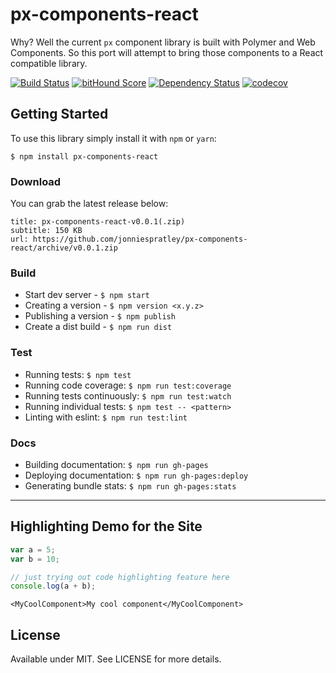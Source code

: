 # px-components-react
Why? Well the current `px` component library is built with Polymer and Web Components. So this port will attempt to bring those components to a React compatible library.

[![Build Status](https://travis-ci.org/jonniespratley/px-components-react.svg?branch=master)](https://travis-ci.org/jonniespratley/px-components-react) [![bitHound Score](https://www.bithound.io/github/jonniespratley/px-components-react/badges/score.svg)](https://www.bithound.io/github/jonniespratley/px-components-react) [![Dependency Status](https://david-dm.org/jonniespratley/px-components-react.svg)](https://david-dm.org/jonniespratley/px-components-react) [![codecov](https://codecov.io/gh/jonniespratley/px-components-react/branch/master/graph/badge.svg)](https://codecov.io/gh/jonniespratley/px-components-react)

## Getting Started
To use this library simply install it with `npm` or `yarn`:

```
$ npm install px-components-react
```

### Download
You can grab the latest release below:

```download
title: px-components-react-v0.0.1(.zip)
subtitle: 150 KB
url: https://github.com/jonniespratley/px-components-react/archive/v0.0.1.zip
```

### Build

* Start dev server - `$ npm start`
* Creating a version - `$ npm version <x.y.z>`
* Publishing a version - `$ npm publish`
* Create a dist build - `$ npm run dist`

### Test
* Running tests: `$ npm test`
* Running code coverage: `$ npm run test:coverage`
* Running tests continuously: `$ npm run test:watch`
* Running individual tests: `$ npm test -- <pattern>`
* Linting with eslint: `$ npm run test:lint`

### Docs
* Building documentation: `$ npm run gh-pages`
* Deploying documentation: `$ npm run gh-pages:deploy`
* Generating bundle stats: `$ npm run gh-pages:stats`


---

## Highlighting Demo for the Site

```js
var a = 5;
var b = 10;

// just trying out code highlighting feature here
console.log(a + b);
```

```react
<MyCoolComponent>My cool component</MyCoolComponent>
```


## License

Available under MIT. See LICENSE for more details.
